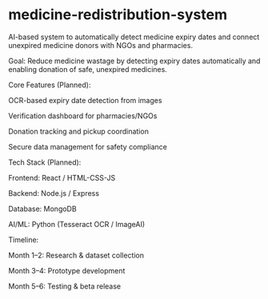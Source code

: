 # medicine-redistribution-system
AI-based system to automatically detect medicine expiry dates and connect unexpired medicine donors with NGOs and pharmacies.


Goal: Reduce medicine wastage by detecting expiry dates automatically and enabling donation of safe, unexpired medicines.

Core Features (Planned):

OCR-based expiry date detection from images

Verification dashboard for pharmacies/NGOs

Donation tracking and pickup coordination

Secure data management for safety compliance

Tech Stack (Planned):

Frontend: React / HTML-CSS-JS

Backend: Node.js / Express

Database: MongoDB

AI/ML: Python (Tesseract OCR / ImageAI)

Timeline:

Month 1–2: Research & dataset collection

Month 3–4: Prototype development

Month 5–6: Testing & beta release
